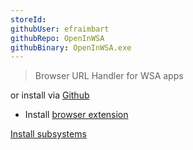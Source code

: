 ```yaml
---
storeId: 
githubUser: efraimbart
githubRepo: OpenInWSA
githubBinary: OpenInWSA.exe
---
```


> Browser URL Handler for WSA apps

or install via [Github](https://github.com/efraimbart/OpenInWSA/releases/latest/download/OpenInWSA.exe)  

- Install [browser extension](https://chrome.google.com/webstore/detail/open-in-wsa/nkfpikoflncblmlajlcagaflndiijhhl)

[Install subsystems](../notes/Install%20subsystems.md)